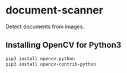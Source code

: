 # document-scanner

Detect documents from images.

## Installing OpenCV for Python3
```sh
pip3 install opencv-python
pip3 install opencv-contrib-python
```